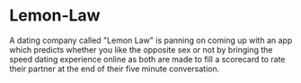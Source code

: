 # Lemon-Law
A dating company called "Lemon Law" is panning on coming up with an app which predicts whether you like the opposite sex or not by bringing the speed dating experience online as both are made to fill a scorecard to rate their partner at the end of their five minute conversation.
